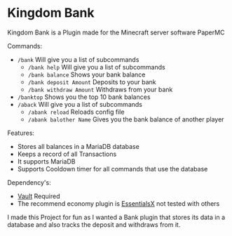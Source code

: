 # Kingdom Bank

Kingdom Bank is a Plugin made for the Minecraft server software PaperMC

Commands:
- `/bank` Will give you a list of subcommands
  - `/bank help` Will give you a list of subcommands
  - `/bank balance` Shows your bank balance 
  - `/bank deposit Amount` Deposits to your bank
  - `/bank withdraw Amount` Withdraws from your bank
- `/banktop` Shows you the top 10 bank balances
- `/aback` Will give you a list of subcommands
  - `/abank reload` Reloads config file
  - `/abank balother Name` Gives you the bank balance of another player 

Features:
- Stores all balances in a MariaDB database
- Keeps a record of all Transactions
- It supports MariaDB
- Supports Cooldown timer for all commands that use the database

Dependency's:
- [Vault](https://www.spigotmc.org/resources/vault.34315/) Required
- The recommend economy plugin is [EssentialsX](https://essentialsx.net/downloads.html) not tested with others

I made this Project for fun as I wanted a Bank plugin that stores its data in a database and also tracks the deposit and withdraws from it.



